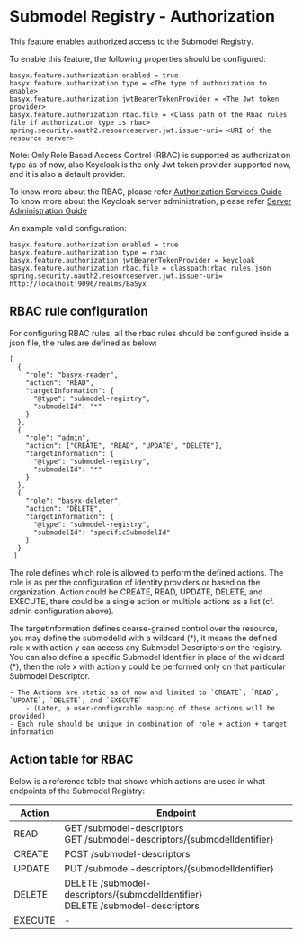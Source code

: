 # Submodel Registry - Authorization
This feature enables authorized access to the Submodel Registry.

To enable this feature, the following properties should be configured:

```
basyx.feature.authorization.enabled = true
basyx.feature.authorization.type = <The type of authorization to enable>
basyx.feature.authorization.jwtBearerTokenProvider = <The Jwt token provider>
basyx.feature.authorization.rbac.file = <Class path of the Rbac rules file if authorization type is rbac>
spring.security.oauth2.resourceserver.jwt.issuer-uri= <URI of the resource server>
```

Note: Only Role Based Access Control (RBAC) is supported as authorization type as of now, also Keycloak is the only Jwt token provider supported now, and it is also a default provider. 

To know more about the RBAC, please refer [Authorization Services Guide](https://www.keycloak.org/docs/latest/authorization_services/index.html)
To know more about the Keycloak server administration, please refer [Server Administration Guide](https://www.keycloak.org/docs/latest/server_admin/#keycloak-features-and-concepts)

An example valid configuration:

```
basyx.feature.authorization.enabled = true
basyx.feature.authorization.type = rbac
basyx.feature.authorization.jwtBearerTokenProvider = keycloak
basyx.feature.authorization.rbac.file = classpath:rbac_rules.json
spring.security.oauth2.resourceserver.jwt.issuer-uri= http://localhost:9096/realms/BaSyx
```

## RBAC rule configuration

For configuring RBAC rules, all the rbac rules should be configured inside a json file, the rules are defined as below:

```
[
  {
    "role": "basyx-reader",
    "action": "READ",
    "targetInformation": {
      "@type": "submodel-registry",
      "submodelId": "*"
    }
  },
  {
    "role": "admin",
    "action": ["CREATE", "READ", "UPDATE", "DELETE"],
    "targetInformation": {
      "@type": "submodel-registry",
      "submodelId": "*"
    }
  },
  {
    "role": "basyx-deleter",
    "action": "DELETE",
    "targetInformation": {
      "@type": "submodel-registry",
      "submodelId": "specificSubmodelId"
    }
  }
 ]
```

The role defines which role is allowed to perform the defined actions. The role is as per the configuration of identity providers or based on the organization. Action could be CREATE, READ, UPDATE, DELETE, and EXECUTE, there could be a single action or multiple actions as a list (cf. admin configuration above).

The targetInformation defines coarse-grained control over the resource, you may define the submodelId with a wildcard (\*), it means the defined role x with action y can access any Submodel Descriptors on the registry. You can also define a specific Submodel Identifier in place of the wildcard (\*), then the role x with action y could be performed only on that particular Submodel Descriptor.

```{note}
- The Actions are static as of now and limited to `CREATE`, `READ`, `UPDATE`, `DELETE`, and `EXECUTE`
    - (Later, a user-configurable mapping of these actions will be provided)
- Each rule should be unique in combination of role + action + target information
```

## Action table for RBAC

Below is a reference table that shows which actions are used in what endpoints of the Submodel Registry:

| Action  | Endpoint                                                                                                                                                                                                                                                                          |
|---------|-----------------------------------------------------------------------------------------------------------------------------------------------------------------------------------------------------------------------------------------------------------------------------------|
| READ    | GET /submodel-descriptors <br /> GET /submodel-descriptors/{submodelIdentifier}                          |
| CREATE  | POST /submodel-descriptors <br />                                                                                                                                                                                                                                                    |
| UPDATE  | PUT /submodel-descriptors/{submodelIdentifier} |
| DELETE  | DELETE /submodel-descriptors/{submodelIdentifier}  <br /> DELETE /submodel-descriptors                                                                                                                                                                                                      |
| EXECUTE | -                                                                                                                                                                                                                                                                                 |


